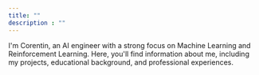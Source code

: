 ```yaml
---
title: ""
description : ""
---
```


I'm Corentin, an AI engineer with a strong focus on Machine Learning and Reinforcement Learning. Here, you'll find information about me, including my projects, educational background, and professional experiences.